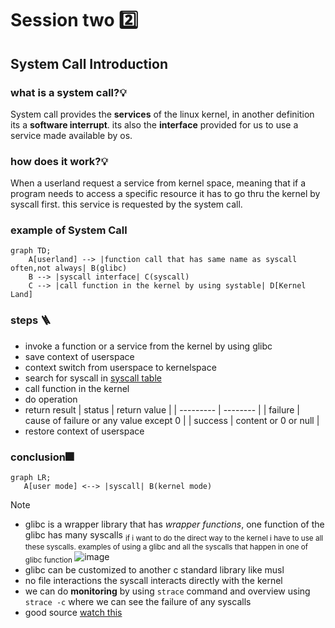 # Session two 2️⃣
## System Call Introduction 

  ### what is a system call?💡

  System call provides the **services** of the linux kernel, in another definition its a **software interrupt**. its also the **interface** provided for us to use a service made available by os.

  ### how does it work?💡

  When a userland request a service from kernel space, meaning that if a program needs to access a specific resource it has to go thru the kernel by syscall first. this service is requested by the system call.

### example of System Call
```mermaid
graph TD;
    A[userland] --> |function call that has same name as syscall often,not always| B(glibc)
    B --> |syscall interface| C(syscall)
    C --> |call function in the kernel by using systable| D[Kernel Land]

```
 ### steps 🪜
- invoke a function or a service from the kernel by using glibc 
- save context of userspace 
- context switch from userspace to kernelspace
- search for syscall in [syscall table](https://filippo.io/linux-syscall-table/)
- call function in the kernel
- do operation
- return result
  | status | return value |
  | --------- | -------- |
  | failure | cause of failure or any value except 0 |
  | success | content or 0 or null |
- restore context of userspace


### conclusion🎆
 ```mermaid
graph LR;
    A[user mode] <--> |syscall| B(kernel mode)
```






>[!note]
>* glibc is a wrapper library that has *wrapper functions*, one function of the glibc has many syscalls <sub> if i want to do the direct way to the kernel i have to use all these syscalls. examples of using a glibc and all the syscalls that happen in one of glibc function </sub>
>![image](https://github.com/Reemaa828/Linux_11_5/assets/112731236/f9592e0c-c233-400c-882a-6ee400ecdef2)
>* glibc can be customized to another c standard library like musl
>* no file interactions the syscall interacts directly with the kernel
>* we can do **monitoring** by using `strace` command and overview using `strace -c` where we can see the failure of any syscalls
>* good source [watch this](https://www.youtube.com/watch?v=lhToWeuWWfw)




    
    
    
  
